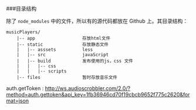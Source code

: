 ###目录结构

除了 <code>node_modules</code> 中的文件，所以有的源代码都放在 Github 上。其目录结构：

    musicPlayers/  
        |-- app                  存放html文件  
        |-- static               存放静态文件  
        |   |-- asssets          less  
        |   |-- src              javaScript  
        |   |-- build            发布使用的js，css 文件  
        |   |   |-- css  
        |   |   |-- scripts  
        |-- files                暂时存放音乐文件  

auth.getToken : http://ws.audioscrobbler.com/2.0/?method=auth.gettoken&api_key=1fb36946cd70f19cbcb9652f775c2620&format=json

